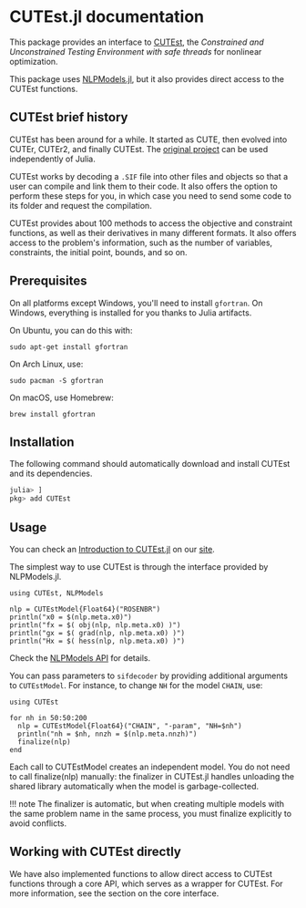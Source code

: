 # CUTEst.jl documentation

This package provides an interface to [CUTEst](https://github.com/ralna/CUTEst), the *Constrained and Unconstrained Testing Environment with safe threads* for nonlinear optimization.

This package uses [NLPModels.jl](https://github.com/JuliaSmoothOptimizers/NLPModels.jl), but it also provides direct access to the CUTEst functions.

## CUTEst brief history

CUTEst has been around for a while. It started as CUTE, then evolved into CUTEr, CUTEr2, and finally CUTEst.
The [original project](https://github.com/ralna/CUTEst/wiki) can be used independently of Julia.

CUTEst works by decoding a `.SIF` file into other files and objects so that a user can compile and link them to their code.
It also offers the option to perform these steps for you, in which case you need to send some code to its folder and request the compilation.

CUTEst provides about 100 methods to access the objective and constraint functions, as well as their derivatives in many different formats.
It also offers access to the problem's information, such as the number of variables, constraints, the initial point, bounds, and so on.

## Prerequisites

On all platforms except Windows, you'll need to install `gfortran`.
On Windows, everything is installed for you thanks to Julia artifacts.

On Ubuntu, you can do this with:
```shell
sudo apt-get install gfortran
```

On Arch Linux, use:
```shell
sudo pacman -S gfortran
```

On macOS, use Homebrew:
```shell
brew install gfortran
```

## Installation

The following command should automatically download and install CUTEst and its dependencies.
```julia
julia> ]
pkg> add CUTEst
```

## Usage

You can check an [Introduction to CUTEst.jl](https://jso.dev/tutorials/introduction-to-cutest/) on our [site](https://jso.dev/).

The simplest way to use CUTEst is through the interface provided by NLPModels.jl.

```@example
using CUTEst, NLPModels

nlp = CUTEstModel{Float64}("ROSENBR")
println("x0 = $(nlp.meta.x0)")
println("fx = $( obj(nlp, nlp.meta.x0) )")
println("gx = $( grad(nlp, nlp.meta.x0) )")
println("Hx = $( hess(nlp, nlp.meta.x0) )")
```

Check the [NLPModels API](https://jso.dev/NLPModels.jl/stable/api/) for details.

You can pass parameters to `sifdecoder` by providing additional arguments to `CUTEstModel`. For instance, to change `NH` for the model `CHAIN`, use:

```@example
using CUTEst

for nh in 50:50:200
  nlp = CUTEstModel{Float64}("CHAIN", "-param", "NH=$nh")
  println("nh = $nh, nnzh = $(nlp.meta.nnzh)")
  finalize(nlp)
end
```

Each call to CUTEstModel creates an independent model.
You do not need to call finalize(nlp) manually: the finalizer in CUTEst.jl handles unloading the shared library automatically when the model is garbage-collected.

!!! note
The finalizer is automatic, but when creating multiple models with the same problem name in the same process, you must finalize explicitly to avoid conflicts.

## Working with CUTEst directly

We have also implemented functions to allow direct access to CUTEst functions through a core API, which serves as a wrapper for CUTEst.
For more information, see the section on the core interface.
